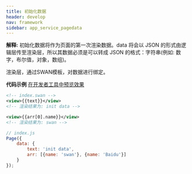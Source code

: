 ```yaml
---
title: 初始化数据
header: develop
nav: framework
sidebar: app_service_pagedata
---
```




**解释:** 初始化数据将作为页面的第一次渲染数据。data 将会以 JSON 的形式由逻辑层传至渲染层，所以其数据必须是可以转成 JSON 的格式：字符串(例如: 数字，布尔值，对象，数组)。

渲染层，通过SWAN模板，对数据进行绑定。

**代码示例**
<a href="swanide://fragment/b58b1c817a99eab0f0a510e6e62e06e81560699650104" title="在开发者工具中预览效果" target="_self">在开发者工具中预览效果</a>

```xml
<!-- index.swan -->
<view>{{text}}</view>
<!-- 渲染结果为: init data -->

<view>{{arr[0].name}}</view>
<!-- 渲染结果为: swan -->
```

```js
// index.js
Page({
    data: {
        text: 'init data',
        arr: [{name: 'swan'}, {name: 'Baidu'}]
    }
});
```